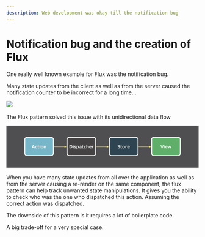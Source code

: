 ```yaml
---
description: Web development was okay till the notification bug
---
```


# Notification bug and the creation of Flux

One really well known example for Flux was the notification bug.

Many state updates from the client as well as from the server caused the notification counter to be incorrect for a long time...

![](https://encrypted-tbn0.gstatic.com/images?q=tbn:ANd9GcQZg7-aVRfctv-NUbESjrQJJDrn_GESCDvHByDpK-XPi_HyQ_Mr_w&s)

The Flux pattern solved this issue with its unidirectional data flow

![](.gitbook/assets/flux-simple-f8-diagram-1300w.png)

When you have many state updates from all over the application as well as from the server causing a re-render on the same component, the flux pattern can help track unwanted state manipulations. It gives you the ability to check who was the one who dispatched this action. Assuming the correct action was dispatched.

The downside of this pattern is it requires a lot of boilerplate code.

A big trade-off for a very special case.

